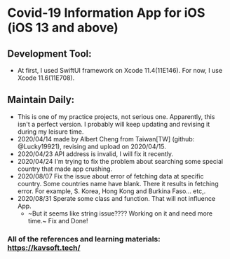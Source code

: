 # Covid-19 Information App for iOS (iOS 13 and above)

## Development Tool:
  * At first, I used SwiftUI framework on Xcode 11.4(11E146). For now, I use Xcode 11.6(11E708). <br>

## Maintain Daily:
  * This is one of my practice projects, not serious one. Apparently, this isn't a perfect version. I probably will keep updating and revising it during my leisure time.<br>
  * 2020/04/14 made by Albert Cheng from Taiwan[TW] (github: @Lucky19921), revising and upload on 2020/04/15.<br>
  * 2020/04/23 API address is invalid, I will fix it recently.<br>
  * 2020/04/24 I'm trying to fix the problem about searching some special country that made app crushing.<br>
  * 2020/08/07 Fix the issue about error of fetching data at specific country. Some countries name have blank. There it results in fetching error. For example, S. Korea, Hong Kong and Burkina Faso... etc,.<br>
  * 2020/08/31 Sperate some class and function. That will not influence App.<br>
    * ~But it seems like string issue???? Working on it and need more time.~ Fix and Done!<br>

### All of the references and learning materials: https://kavsoft.tech/
